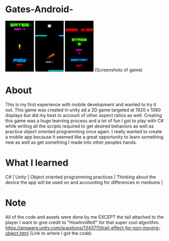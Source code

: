 # Gates-Android-
<img src="MenuGates.png" width="90" height="160">
<img src="GamePlayGates.png" width="90" height="160">
<img src="GameOverGates.png" width="90" height="160">
(Screenshots of game)

# About
This is my first experience with mobile development and wanted to try it out. This game was created in unity ad a 2D game targeted at 1920 x 1080 displays but did my best to account of other aspect ratios as well. Creating this game was a huge learning process and a lot of fun I got to play with C# while writing all the scripts required to get desired behaviors as well as practice object oriented programming once again. I really wanted to create a mobile app because it seemed like a great opportunity to learn something new as well as get something I made into other peoples hands. 

# What I learned
C# |
Unity |
Object oriented programming practices |
Thinking about the device the app will be used on and accounting for differences in mediums |

# Note
All of the code and assets were done by me EXCEPT the tail attached to the player I want to give credit to "HowlinnWolf" for that super cool algorithm.
https://answers.unity.com/questions/1343711/trail-effect-for-non-moving-object.html
(Link to where I got the code)

                                    


